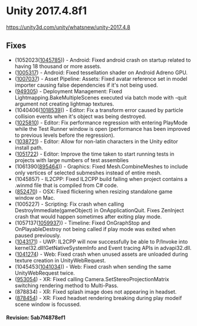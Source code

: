 # Unity 2017.4.8f1
https://unity3d.com/unity/whatsnew/unity-2017.4.8

## Fixes

<ul>
<li>(1052023(<a href="https://issuetracker.unity3d.com/product/unity/issues/guid/1045785/">1045785</a>)) - Android: Fixed android crash on startup related to having 18 thousand or more assets.</li>
<li>(<a href="https://issuetracker.unity3d.com/product/unity/issues/guid/1005317/">1005317</a>) - Android: Fixed tessellation shader on Android Adreno GPU.</li>
<li>(<a href="https://issuetracker.unity3d.com/product/unity/issues/guid/1007037/">1007037</a>) - Asset Pipeline: Assets: Fixed avatar reference set in model importer causing false dependencies if it's not being used.</li>
<li>(<a href="https://issuetracker.unity3d.com/product/unity/issues/guid/949305/">949305</a>) - Deployment Management: Fixed Lightmapping.BakeMultipleScenes executed via batch mode with -quit argument not creating lightmap textures.</li>
<li>(1040406(<a href="https://issuetracker.unity3d.com/product/unity/issues/guid/1018539/">1018539</a>)) - Editor: Fix a transform error caused by particle collision events when it's object was being destroyed.</li>
<li>(<a href="https://issuetracker.unity3d.com/product/unity/issues/guid/1025810/">1025810</a>) - Editor: Fix performance regression with entering PlayMode while the Test Runner window is open (performance has been improved to previous levels before the regression).</li>
<li>(<a href="https://issuetracker.unity3d.com/product/unity/issues/guid/1038721/">1038721</a>) - Editor: Allow for non-latin characters in the Unity editor install path.</li>
<li>(<a href="https://issuetracker.unity3d.com/product/unity/issues/guid/1051722/">1051722</a>) - Editor: Improve the time taken to start running tests in projects with large numbers of test assemblies</li>
<li>(1061390(<a href="https://issuetracker.unity3d.com/product/unity/issues/guid/895464/">895464</a>)) - Graphics: Fixed Mesh.CombineMeshes to include only vertices of selected submeshes instead of entire mesh.</li>
<li>(1045857) - IL2CPP: Fixed IL2CPP build failing when project contains a .winmd file that is compiled from C# code.</li>
<li>(<a href="https://issuetracker.unity3d.com/product/unity/issues/guid/852470/">852470</a>) - OSX: Fixed flickering when resizing standalone game window on Mac.</li>
<li>(1005227) - Scripting: Fix crash when calling DestroyImmediate(gameObject) in OnApplicationQuit. Fixes ZenInject crash that would happen sometimes after exiting play mode.</li>
<li>(1057137(<a href="https://issuetracker.unity3d.com/product/unity/issues/guid/1053937/">1059937</a>)) - Timeline: Fixed OnGraphStop and OnPlayableDestroy not being called if play mode was exited when paused previously.</li>
<li>(<a href="https://issuetracker.unity3d.com/product/unity/issues/guid/1043171/">1043171</a>) - UWP: IL2CPP will now successfully be able to P/Invoke into kernel32.dll!GetNativeSystemInfo and Event tracing APIs in advapi32.dll.</li>
<li>(<a href="https://issuetracker.unity3d.com/product/unity/issues/guid/1041274/">1041274</a>) - Web: Fixed crash when unused assets are unloaded during texture creation in UnityWebRequest.</li>
<li>(1045453(<a href="https://issuetracker.unity3d.com/product/unity/issues/guid/1041034/">1041034</a>)) - Web: Fixed crash when sending the same UnityWebRequest twice.</li>
<li>(<a href="https://issuetracker.unity3d.com/product/unity/issues/guid/953054/">953054</a>) - XR: Fixed calling Camera.SetStereoProjectionMatrix switching rendering method to Multi-Pass.</li>
<li>(878834) - XR: Fixed splash image does not appearing in headset.</li>
<li>(<a href="https://issuetracker.unity3d.com/product/unity/issues/guid/878454/">878454</a>) - XR: Fixed headset rendering breaking during play modeif scene window is focussed.</li>
</ul>

#### Revision: 5ab7f4878ef1
